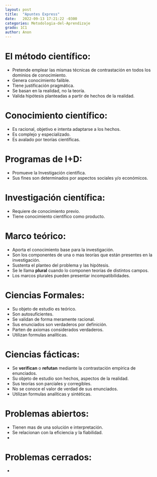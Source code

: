 ```yaml
---
layout: post
title:  "Apuntes Express"
date:   2022-09-13 17:21:22 -0300
categories: Metodologia-del-Aprendizaje
grado: 1C1
author: Anon
---
```


# El método científico:

- Pretende emplear las mismas técnicas de contrastación en todos los dominios de conocimiento.
- Genera conocimiento falible.
- Tiene justificación pragmática.
- Se basan en la realidad, no la teoría.
- Valida hipótesis planteadas a partir de hechos de la realidad.

# Conocimiento científico:

- Es racional, objetivo e intenta adaptarse a los hechos.
- Es complejo y especializado.
- Es avalado por teorías científicas.

# Programas de I+D:

- Promueve la Investigación científica.
- Sus fines son determinados por aspectos sociales y/o económicos.

# Investigación científica:

- Requiere de conocimiento previo.
- Tiene conocimiento científico como producto.

# Marco teórico:

- Aporta el conocimiento base para la investigación.
- Son los componentes de una o mas teorías que están presentes en la investigación.
- Sustenta el planteo del problema y las hipótesis.
- Se le llama **plural** cuando lo componen teorías de distintos campos.
- Los marcos plurales pueden presentar incompatibilidades.

# Ciencias Formales:

- Su objeto de estudio es teórico.
- Son autosuficientes.
- Se validan de forma meramente racional.
- Sus enunciados son verdaderos por definición.
- Parten de axiomas considerados verdaderos.
- Utilizan formulas analíticas.

# Ciencias fácticas:

- Se **verifican** o **refutan** mediante la contrastación empírica de enunciados.
- Su objeto de estudio son hechos, aspectos de la realidad.
- Sus teorías son parciales y corregibles.
- No se conoce el valor de verdad de sus enunciados.
- Utilizan formulas analíticas y sintéticas.

# Problemas abiertos:

- Tienen mas de una solución e interpretación.
- Se relacionan con la eficiencia y la fiabilidad.
- 

# Problemas cerrados:

-
